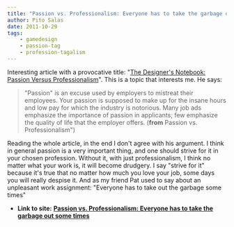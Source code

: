 ```yaml
---
title: "Passion vs. Professionalism: Everyone has to take the garbage out some times"
author: Pito Salas
date: 2011-10-29
tags:
    - gamedesign
    - passion-tag
    - profession-tagalism
---
```


Interesting article with a provocative title: "[The Designer's Notebook:
Passion Versus
Professionalism](<http://www.gamasutra.com/view/feature/6523/the_designers_notebook_passion_.php?print=1>)".
This is a topic that interests me. He says:

> "Passion" is an excuse used by employers to mistreat their employees. Your
> passion is supposed to make up for the insane hours and low pay for which
> the industry is notorious. Many job ads emphasize the importance of passion
> in applicants; few emphasize the quality of life that the employer offers.
> (**from** Passion vs. Professionalism")

Reading the whole article, in the end I don't agree with his argument. I think
in general passion is a very important thing, and one should strive for it in
your chosen profession. Without it, with just professionalism, I think no
matter what your work is, it will become drudgery. I say "strive for it"
because it's true that no matter how much you love your job, some days you
will really despise it. And as my friend Pat used to say about an unpleasant
work assignment:  "Everyone has to take out the garbage some times"


* **Link to site:** **[Passion vs. Professionalism: Everyone has to take the garbage out some times](None)**
